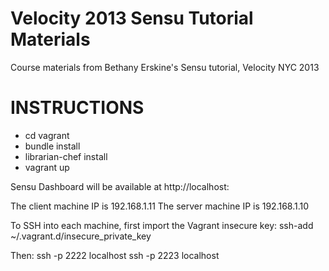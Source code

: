 Velocity 2013 Sensu Tutorial Materials
======================================

Course materials from Bethany Erskine's Sensu tutorial, Velocity NYC 2013

INSTRUCTIONS
============

* cd vagrant
* bundle install
* librarian-chef install
* vagrant up

Sensu Dashboard will be available at http://localhost:

The client machine IP is 192.168.1.11
The server machine IP is 192.168.1.10

To SSH into each machine, first import the Vagrant insecure key:
ssh-add ~/.vagrant.d/insecure_private_key

Then:
ssh -p 2222 localhost
ssh -p 2223 localhost

